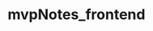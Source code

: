 # mvpNotes_frontend

<!-- <script>
  function initFreshChat() {
    window.fcWidget.init({
      token: "2894beb8-93b7-4488-a5a8-15ca9b1e3a31",
      host: "https://wchat.in.freshchat.com"
    });
  }
  function initialize(i,t){var e;i.getElementById(t)?initFreshChat():((e=i.createElement("script")).id=t,e.async=!0,e.src="https://wchat.in.freshchat.com/js/widget.js",e.onload=initFreshChat,i.head.appendChild(e))}function initiateCall(){initialize(document,"freshchat-js-sdk")}window.addEventListener?window.addEventListener("load",initiateCall,!1):window.attachEvent("load",initiateCall,!1);
</script> -->

<!-- 11.02 -->
<script>
  function initFreshChat() {
    window.fcWidget.init({
      token: "d402db20-ffb2-4202-9809-05cea8f405d0",
      host: "https://wchat.in.freshchat.com"
    });
  }
  function initialize(i,t){var e;i.getElementById(t)?initFreshChat():((e=i.createElement("script")).id=t,e.async=!0,e.src="https://wchat.in.freshchat.com/js/widget.js",e.onload=initFreshChat,i.head.appendChild(e))}function initiateCall(){initialize(document,"freshchat-js-sdk")}window.addEventListener?window.addEventListener("load",initiateCall,!1):window.attachEvent("load",initiateCall,!1);
</script>
<!--  -->
